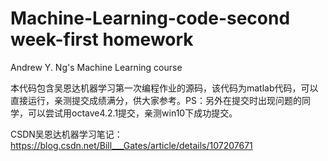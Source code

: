 # Machine-Learning-code-second week-first homework
Andrew Y. Ng's Machine Learning course

本代码包含吴恩达机器学习第一次编程作业的源码，该代码为matlab代码，可以直接运行，亲测提交成绩满分，供大家参考。PS：另外在提交时出现问题的同学，可以尝试用octave4.2.1提交，亲测win10下成功提交。

CSDN吴恩达机器学习笔记：https://blog.csdn.net/Bill___Gates/article/details/107207671
